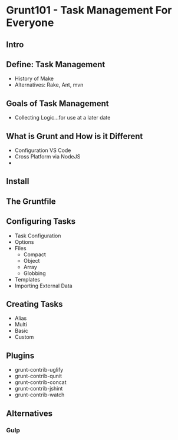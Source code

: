 # Grunt101 - Task Management For Everyone

## Intro

## Define: Task Management 

- History of Make
- Alternatives: Rake, Ant, mvn

## Goals of Task Management

- Collecting Logic...for use at a later date

## What is Grunt and How is it Different

- Configuration VS Code
- Cross Platform via NodeJS
- 

## Install

## The Gruntfile

## Configuring Tasks

- Task Configuration
- Options
- Files
  - Compact
  - Object
  - Array
  - Globbing
- Templates
- Importing External Data

## Creating Tasks

- Alias
- Multi
- Basic
- Custom

## Plugins

- grunt-contrib-uglify
- grunt-contrib-qunit
- grunt-contrib-concat
- grunt-contrib-jshint
- grunt-contrib-watch

## Alternatives
### Gulp

